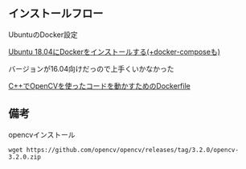 ## インストールフロー

UbuntuのDocker設定

[Ubuntu 18.04にDockerをインストールする(+docker-composeも)](https://qiita.com/iganari/items/fe4889943f22fd63692a)

バージョンが16.04向けだっので上手くいかなかった

[C++でOpenCVを使ったコードを動かすためのDockerfile](https://cvtech.cc/cpp-dockerfile/#Dockerfile)


## 備考

opencvインストール

`wget https://github.com/opencv/opencv/releases/tag/3.2.0/opencv-3.2.0.zip`

